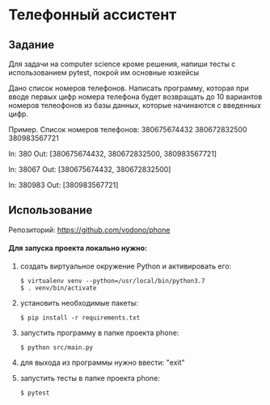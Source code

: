 # Телефонный ассистент

## Задание
Для задачи на computer science кроме решения, напиши тесты с использованием pytest, покрой им основные юзкейсы

Дано список номеров телефонов. Написать программу, которая при вводе первых цифр номера телефона будет возвращать до 10 вариантов номеров телеофонов из базы данных, которые начинаются с введенных цифр.

Пример.
Список номеров телефонов:
380675674432
380672832500
380983567721

In: 380
Out: [380675674432, 380672832500, 380983567721]

In: 38067
Out: [380675674432, 380672832500]

In: 380983
Out: [380983567721]

## Использование
Репозиторий: https://github.com/vodono/phone

#### Для запуска проекта локально нужно:
1) создать виртуальное окружение Python и активировать его:
    ```linux
    $ virtualenv venv --python=/usr/local/bin/python3.7
    $ . venv/bin/activate
    ```
1) установить необходимые пакеты:
    ```linux
    $ pip install -r requirements.txt
    ``` 
1) запустить программу в папке проекта phone:
    ```linux
    $ python src/main.py
    ```
1) для выхода из программы нужно ввести: "exit"

1) запустить тесты в папке проекта phone:
    ```linux
    $ pytest
    ```
